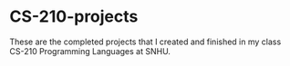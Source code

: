 # CS-210-projects
These are the completed projects that I created and finished in my class CS-210 Programming Languages at SNHU.
